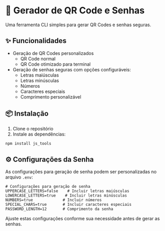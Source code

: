 # 🔧 Gerador de QR Code e Senhas

Uma ferramenta CLI simples para gerar QR Codes e senhas seguras.

## ✨ Funcionalidades

- Geração de QR Codes personalizados
  - QR Code normal
  - QR Code otimizado para terminal
- Geração de senhas seguras com opções configuráveis:
  - Letras maiúsculas
  - Letras minúsculas 
  - Números
  - Caracteres especiais
  - Comprimento personalizável

## 📦 Instalação

1. Clone o repositório
2. Instale as dependências:

```bash
npm install js_tools
```

## ⚙️ Configurações da Senha

As configurações para geração de senha podem ser personalizadas no arquivo `.env`:

```env
# Configurações para geração de senha
UPPERCASE_LETTERS=false    # Incluir letras maiúsculas
LOWERCASE_LETTERS=true    # Incluir letras minúsculas
NUMBERS=true             # Incluir números
SPECIAL_CHARS=true       # Incluir caracteres especiais
PASSWORD_LENGTH=12       # Comprimento da senha
```

Ajuste estas configurações conforme sua necessidade antes de gerar as senhas.